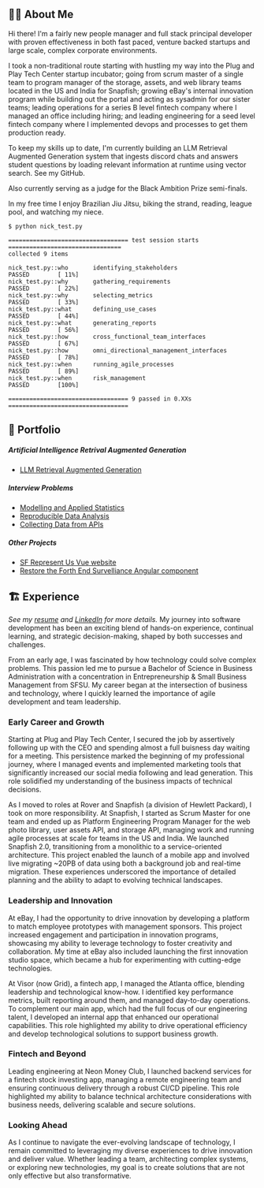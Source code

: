 ## 👨‍💻 About Me
Hi there! I'm a fairly new people manager and full stack principal developer with proven effectiveness in both fast paced, venture backed startups and large scale, complex corporate environments.

I took a non-traditional route starting with hustling my way into the Plug and Play Tech Center startup incubator; going from scrum master of a single team to program manager of the storage, assets, and web library teams located in the US and India for Snapfish; growing eBay's internal innovation program while building out the portal and acting as sysadmin for our sister teams; leading operations for a series B level fintech company where I managed an office including hiring; and leading engineering for a seed level fintech company where I implemented devops and processes to get them production ready.

To keep my skills up to date, I'm currently building an LLM Retrieval Augmented Generation system that ingests discord chats and answers student questions by loading relevant information at runtime using vector search. See my GitHub. 

Also currently serving as a judge for the Black Ambition Prize semi-finals.

In my free time I enjoy Brazilian Jiu Jitsu, biking the strand, reading, league pool, and watching my niece.

```
$ python nick_test.py

================================== test session starts ================================
collected 9 items

nick_test.py::who       identifying_stakeholders                   PASSED        [ 11%]
nick_test.py::why       gathering_requirements                     PASSED        [ 22%]
nick_test.py::why       selecting_metrics                          PASSED        [ 33%]
nick_test.py::what      defining_use_cases                         PASSED        [ 44%]
nick_test.py::what      generating_reports                         PASSED        [ 56%]
nick_test.py::how       cross_functional_team_interfaces           PASSED        [ 67%]
nick_test.py::how       omni_directional_management_interfaces     PASSED        [ 78%]
nick_test.py::when      running_agile_processes                    PASSED        [ 89%]
nick_test.py::when      risk_management                            PASSED        [100%]

================================== 9 passed in 0.XXs ==================================
```

## 📌 Portfolio
##### Artificial Intelligence Retrival Augmented Generation
- [LLM Retrieval Augmented Generation](https://github.com/bootstrapt/portfolio/blob/main/RAGAI.md)

##### Interview Problems
- [Modelling and Applied Statistics](https://docs.google.com/spreadsheets/d/1xt_NnPP7cAO-R5TThhlmlfa7mdHtxImy8thzjMHSwfU/edit?usp=sharing)
- [Reproducible Data Analysis](https://github.com/bootstrapt/clipboard-health-wbd-notebook/blob/main/pricing_wbd.ipynb)
- [Collecting Data from APIs](https://bootstrapt.github.io/safegraph-practice-problems/)

##### Other Projects
- [SF Represent Us Vue website](https://github.com/sfrepresentus/sfrepresentus.github.io-source) 
- [Restore the Forth End Survelliance Angular component](https://github.com/bootstrapt/end_survelliance_angular)

## 🏗️ Experience
_See my [resume](https://docs.google.com/document/d/17Oe8Tab9zK4oKPVTXrHdub56eSGYvIIJHS_jAFRehu8/edit?usp=sharing) and [LinkedIn](https://www.linkedin.com/in/nickolasturner/) for more details._
My journey into software development has been an exciting blend of hands-on experience, continual learning, and strategic decision-making, shaped by both successes and challenges.

From an early age, I was fascinated by how technology could solve complex problems. This passion led me to pursue a Bachelor of Science in Business Administration with a concentration in Entrepreneurship & Small Business Management from SFSU. My career began at the intersection of business and technology, where I quickly learned the importance of agile development and team leadership.

### Early Career and Growth
Starting at Plug and Play Tech Center, I secured the job by assertively following up with the CEO and spending almost a full buisness day waiting for a meeting. This persistence marked the beginning of my professional journey, where I managed events and implemented marketing tools that significantly increased our social media following and lead generation. This role solidified my understanding of the business impacts of technical decisions.

As I moved to roles at Rover and Snapfish (a division of Hewlett Packard), I took on more responsibility. At Snapfish, I started as Scrum Master for one team and ended up as Platform Engineering Program Manager for the web photo library, user assets API, and storage API, managing work and running agile processes at scale for teams in the US and India. We launched Snapfish 2.0, transitioning from a monolithic to a service-oriented architecture. This project enabled the launch of a mobile app and involved live migrating ~20PB of data using both a background job and real-time migration. These experiences underscored the importance of detailed planning and the ability to adapt to evolving technical landscapes.

### Leadership and Innovation
At eBay, I had the opportunity to drive innovation by developing a platform to match employee prototypes with management sponsors. This project increased engagement and participation in innovation programs, showcasing my ability to leverage technology to foster creativity and collaboration. My time at eBay also included launching the first innovation studio space, which became a hub for experimenting with cutting-edge technologies.

At Visor (now Grid), a fintech app, I managed the Atlanta office, blending leadership and technological know-how. I identified key performance metrics, built reporting around them, and managed day-to-day operations. To complement our main app, which had the full focus of our engineering talent, I developed an internal app that enhanced our operational capabilities. This role highlighted my ability to drive operational efficiency and develop technological solutions to support business growth.

### Fintech and Beyond
Leading engineering at Neon Money Club, I launched backend services for a fintech stock investing app, managing a remote engineering team and ensuring continuous delivery through a robust CI/CD pipeline. This role highlighted my ability to balance technical architecture considerations with business needs, delivering scalable and secure solutions.

### Looking Ahead
As I continue to navigate the ever-evolving landscape of technology, I remain committed to leveraging my diverse experiences to drive innovation and deliver value. Whether leading a team, architecting complex systems, or exploring new technologies, my goal is to create solutions that are not only effective but also transformative.


